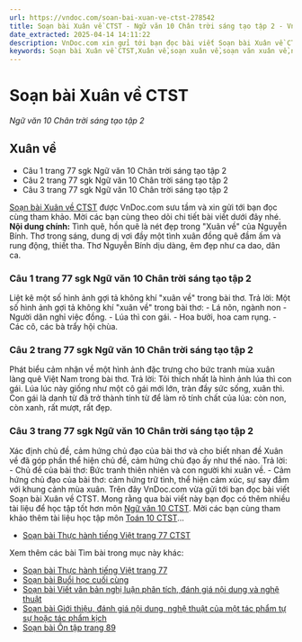 ```yaml
---
url: https://vndoc.com/soan-bai-xuan-ve-ctst-278542
title: Soạn bài Xuân về CTST - Ngữ văn 10 Chân trời sáng tạo tập 2 - VnDoc.com
date_extracted: 2025-04-14 14:11:22
description: VnDoc.com xin gửi tới bạn đọc bài viết Soạn bài Xuân về CTST. Mời bạn đọc cùng tham khảo nội dung soạn Ngữ văn 10 Chân trời sáng tạo tập 2 dưới đây nhé.
keywords: Soạn bài Xuân về CTST,Xuân về,soạn xuân về,soạn văn xuân về,ngữ văn 10 CTST,soạn văn 10,văn 10,Ngữ văn 10 Chân trời sáng tạo tập 2,Ngữ văn lớp 10 Chân trời sáng tạo tập 2,ngữ văn 10 chân trời sáng tạo,ngữ văn 10 tập 2 chân trời sáng tạo,Ngữ văn 10 sách Chân trời sáng tạo tập 2
---
```


# Soạn bài Xuân về CTST
 _Ngữ văn 10 Chân trời sáng tạo tập 2_
## Xuân về
  * Câu 1 trang 77 sgk Ngữ văn 10 Chân trời sáng tạo tập 2
  * Câu 2 trang 77 sgk Ngữ văn 10 Chân trời sáng tạo tập 2
  * Câu 3 trang 77 sgk Ngữ văn 10 Chân trời sáng tạo tập 2

[Soạn bài Xuân về CTST](<https://vndoc.com/soan-bai-xuan-ve-ctst-278542>) được VnDoc.com sưu tầm và xin gửi tới bạn đọc cùng tham khảo. Mời các bạn cùng theo dõi chi tiết bài viết dưới đây nhé.
**Nội dung chính:** Tình quê, hồn quê là nét đẹp trong "Xuân về" của Nguyễn Bính. Thơ trong sáng, dung dị vơi đầy một tình xuân đồng quê đầm ấm và rung động, thiết tha. Thơ Nguyễn Bính dịu dàng, êm đẹp như ca dao, dân ca.
### Câu 1 trang 77 sgk Ngữ văn 10 Chân trời sáng tạo tập 2
Liệt kê một số hình ảnh gợi tả không khí "xuân về" trong bài thơ.
Trả lời:
Một số hình ảnh gợi tả không khí "xuân về" trong bài thơ:
\- Lá nõn, ngành non
\- Người dân nghỉ việc đồng.
\- Lúa thì con gái.
\- Hoa bưởi, hoa cam rụng.
\- Các cô, các bà trẩy hội chùa.
### Câu 2 trang 77 sgk Ngữ văn 10 Chân trời sáng tạo tập 2
Phát biểu cảm nhận về một hình ảnh đặc trưng cho bức tranh mùa xuân làng quê Việt Nam trong bài thơ.
Trả lời:
Tôi thích nhất là hình ảnh lúa thì con gái. Lúa lúc này giống như một cô gái mới lớn, tràn đầy sức sống, xuân thì. Con gái là danh từ đã trở thành tính từ để làm rõ tính chất của lúa: còn non, còn xanh, rất mượt, rất đẹp.
### Câu 3 trang 77 sgk Ngữ văn 10 Chân trời sáng tạo tập 2
Xác định chủ đề, cảm hứng chủ đạo của bài thơ và cho biết nhan đề Xuân về đã góp phần thể hiện chủ đề, cảm hứng chủ đạo ấy như thế nào.
Trả lời:
\- Chủ đề của bài thơ: Bức tranh thiên nhiên và con người khi xuân về.
\- Cảm hứng chủ đạo của bài thơ: cảm hứng trữ tình, thể hiện cảm xúc, sự say đắm với khung cảnh mùa xuân.
Trên đây VnDoc.com vừa gửi tới bạn đọc bài viết Soạn bài Xuân về CTST. Mong rằng qua bài viết này bạn đọc có thêm nhiều tài liệu để học tập tốt hơn môn [Ngữ văn 10 CTST](<https://vndoc.com/ngu-van-10-chan-troi-sang-tao-tap2>). Mời các bạn cùng tham khảo thêm tài liệu học tập môn [Toán 10 CTST](<https://vndoc.com/toan-10-chan-troi-sang-tao-tap2>)...
  * [Soạn bài Thực hành tiếng Việt trang 77 CTST](<https://vndoc.com/soan-bai-thuc-hanh-tieng-viet-trang-77-ctst-278544>)

Xem thêm các bài Tìm bài trong mục này khác:
  * [Soạn bài Thực hành tiếng Việt trang 77](</soan-bai-thuc-hanh-tieng-viet-trang-77-ctst-278544>)
  * [Soạn bài Buổi học cuối cùng](</soan-bai-buoi-hoc-cuoi-cung-ctst-278546>)
  * [Soạn bài Viết văn bản nghị luận phân tích, đánh giá nội dung và nghệ thuật](</soan-bai-viet-van-ban-nghi-luan-phan-tich-danh-gia-noi-dung-va-nghe-thuat-ctst-278549>)
  * [Soạn bài Giới thiệu, đánh giá nội dung, nghệ thuật của một tác phẩm tự sự hoặc tác phẩm kịch](</soan-bai-gioi-thieu-danh-gia-noi-dung-nghe-thuat-cua-mot-tac-pham-tu-su-hoac-tac-pham-kich-ctst-278551>)
  * [Soạn bài Ôn tập trang 89](</soan-bai-on-tap-trang-89-ctst-278556>)

